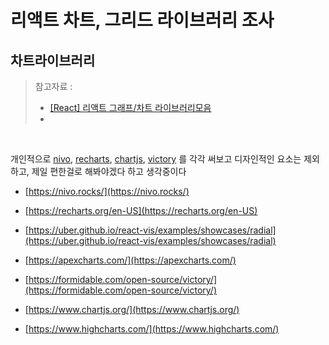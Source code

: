 # 리액트 차트, 그리드 라이브러리 조사



## 차트라이브러리 

>  참고자료 : 
>
> - [[React] 리액트 그래프/차트 라이브러리모음](https://velog.io/@eunjin/React-%EB%A6%AC%EC%95%A1%ED%8A%B8-%EA%B7%B8%EB%9E%98%ED%94%84%EC%B0%A8%ED%8A%B8-%EB%9D%BC%EC%9D%B4%EB%B8%8C%EB%9F%AC%EB%A6%AC-%EB%AA%A8%EC%9D%8C)<br>
> - 

<br>

개인적으로 [nivo](https://nivo.rocks/), [recharts](https://recharts.org/en-US), [chartjs](https://www.chartjs.org/),  [victory](https://formidable.com/open-source/victory/) 를 각각 써보고 디자인적인 요소는 제외하고, 제일 편한걸로 해봐야겠다 하고 생각중이다<br>

- [https://nivo.rocks/](https://nivo.rocks/)
- [https://recharts.org/en-US](https://recharts.org/en-US)

- [https://uber.github.io/react-vis/examples/showcases/radial](https://uber.github.io/react-vis/examples/showcases/radial)
- [https://apexcharts.com/](https://apexcharts.com/)

- [https://formidable.com/open-source/victory/](https://formidable.com/open-source/victory/)

- [https://www.chartjs.org/](https://www.chartjs.org/)

- [https://www.highcharts.com/](https://www.highcharts.com/)

<br>